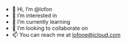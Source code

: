 - 👋 Hi, I’m @lofon
- 👀 I’m interested in <coding>
- 🌱 I’m currently learning <bigdata>
- 💞️ I’m looking to collaborate on <data mining>
- 📫 You can reach me at <lofone@icloud.com>

<!---
lofon/lofon is a ✨ special ✨ repository because its `README.md` (this file) appears on your GitHub profile.
You can click the Preview link to take a look at your changes.
--->
